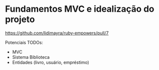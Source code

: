 # Fundamentos MVC e idealização do projeto

https://github.com/lidimayra/ruby-empowers/pull/7

Potenciais TODOs:
- MVC
- Sistema Biblioteca
- Entidades (livro, usuário, empréstimo)
